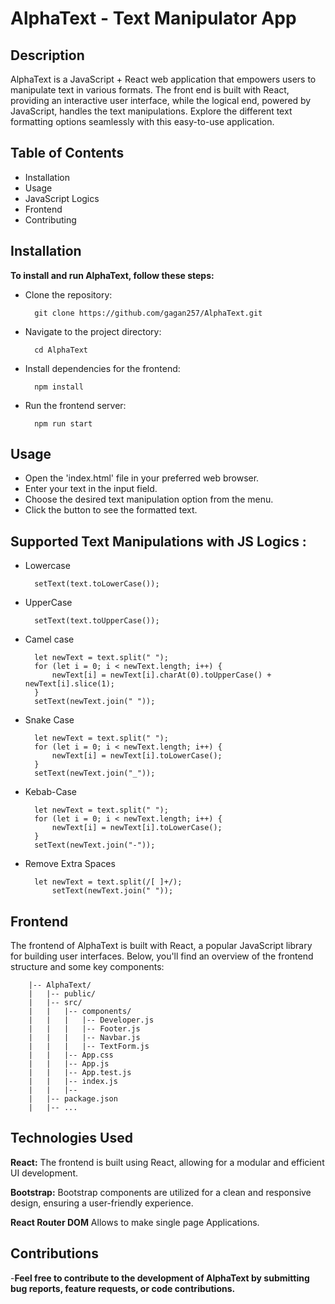 # AlphaText - Text Manipulator App

## Description

AlphaText is a JavaScript + React web application that empowers users to manipulate text in various formats. The front end is built with React, providing an interactive user interface, while the logical end, powered by JavaScript, handles the text manipulations. Explore the different text formatting options seamlessly with this easy-to-use application.

## Table of Contents

- Installation
- Usage
- JavaScript Logics
- Frontend
- Contributing

## Installation

**To install and run AlphaText, follow these steps:**

- Clone the repository:

        git clone https://github.com/gagan257/AlphaText.git

- Navigate to the project directory:

        cd AlphaText

- Install dependencies for the frontend:

        npm install

- Run the frontend server:

        npm run start

## Usage

- Open the 'index.html' file in your preferred web browser.
- Enter your text in the input field.
- Choose the desired text manipulation option from the menu.
- Click the button to see the formatted text.

## Supported Text Manipulations with JS Logics :

- Lowercase

        setText(text.toLowerCase());

- UpperCase

        setText(text.toUpperCase());

- Camel case

        let newText = text.split(" ");
        for (let i = 0; i < newText.length; i++) {
            newText[i] = newText[i].charAt(0).toUpperCase() + newText[i].slice(1);
        }
        setText(newText.join(" "));

- Snake Case

        let newText = text.split(" ");
        for (let i = 0; i < newText.length; i++) {
            newText[i] = newText[i].toLowerCase();
        }
        setText(newText.join("_"));

- Kebab-Case

        let newText = text.split(" ");
        for (let i = 0; i < newText.length; i++) {
            newText[i] = newText[i].toLowerCase();
        }
        setText(newText.join("-"));

- Remove Extra Spaces

        let newText = text.split(/[ ]+/);
            setText(newText.join(" "));

## Frontend

The frontend of AlphaText is built with React, a popular JavaScript library for building user interfaces. Below, you'll find an overview of the frontend structure and some key components:

        |-- AlphaText/
        |   |-- public/
        |   |-- src/
        |   |   |-- components/
        |   |   |   |-- Developer.js
        |   |   |   |-- Footer.js
        |   |   |   |-- Navbar.js
        |   |   |   |-- TextForm.js
        |   |   |-- App.css
        |   |   |-- App.js
        |   |   |-- App.test.js
        |   |   |-- index.js
        |   |   |--
        |   |-- package.json
        |   |-- ...

## Technologies Used

**React:** The frontend is built using React, allowing for a modular and efficient UI development.

**Bootstrap:** Bootstrap components are utilized for a clean and responsive design, ensuring a user-friendly experience.

**React Router DOM** Allows to make single page Applications.

## Contributions

-**Feel free to contribute to the development of AlphaText by submitting bug reports, feature requests, or code contributions.**
